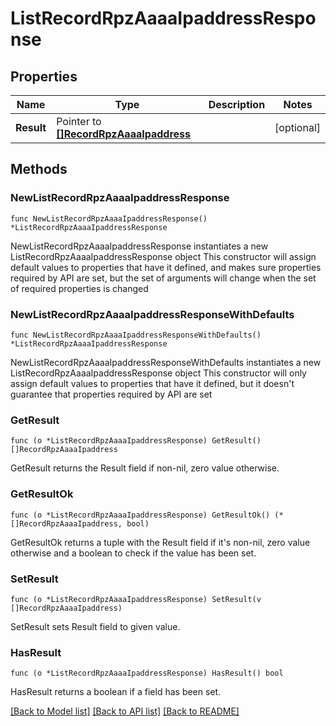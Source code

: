 # ListRecordRpzAaaaIpaddressResponse

## Properties

Name | Type | Description | Notes
------------ | ------------- | ------------- | -------------
**Result** | Pointer to [**[]RecordRpzAaaaIpaddress**](RecordRpzAaaaIpaddress.md) |  | [optional] 

## Methods

### NewListRecordRpzAaaaIpaddressResponse

`func NewListRecordRpzAaaaIpaddressResponse() *ListRecordRpzAaaaIpaddressResponse`

NewListRecordRpzAaaaIpaddressResponse instantiates a new ListRecordRpzAaaaIpaddressResponse object
This constructor will assign default values to properties that have it defined,
and makes sure properties required by API are set, but the set of arguments
will change when the set of required properties is changed

### NewListRecordRpzAaaaIpaddressResponseWithDefaults

`func NewListRecordRpzAaaaIpaddressResponseWithDefaults() *ListRecordRpzAaaaIpaddressResponse`

NewListRecordRpzAaaaIpaddressResponseWithDefaults instantiates a new ListRecordRpzAaaaIpaddressResponse object
This constructor will only assign default values to properties that have it defined,
but it doesn't guarantee that properties required by API are set

### GetResult

`func (o *ListRecordRpzAaaaIpaddressResponse) GetResult() []RecordRpzAaaaIpaddress`

GetResult returns the Result field if non-nil, zero value otherwise.

### GetResultOk

`func (o *ListRecordRpzAaaaIpaddressResponse) GetResultOk() (*[]RecordRpzAaaaIpaddress, bool)`

GetResultOk returns a tuple with the Result field if it's non-nil, zero value otherwise
and a boolean to check if the value has been set.

### SetResult

`func (o *ListRecordRpzAaaaIpaddressResponse) SetResult(v []RecordRpzAaaaIpaddress)`

SetResult sets Result field to given value.

### HasResult

`func (o *ListRecordRpzAaaaIpaddressResponse) HasResult() bool`

HasResult returns a boolean if a field has been set.


[[Back to Model list]](../README.md#documentation-for-models) [[Back to API list]](../README.md#documentation-for-api-endpoints) [[Back to README]](../README.md)


